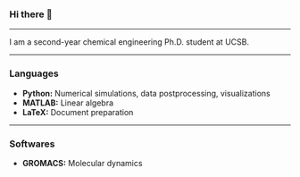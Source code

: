 ### Hi there 👋

---

I am a second-year chemical engineering Ph.D. student at UCSB.

---

### Languages

- **Python:** Numerical simulations, data postprocessing, visualizations
- **MATLAB:** Linear algebra
- **LaTeX:** Document preparation

---

### Softwares

- **GROMACS:** Molecular dynamics
